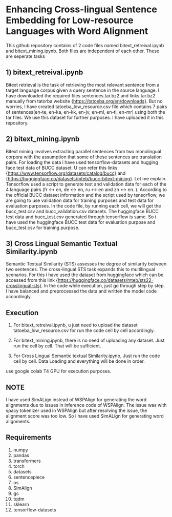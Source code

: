 # Enhancing Cross-lingual Sentence Embedding for Low-resource Languages with Word Alignment
This github repository contains of 2 code files named bitext_retreival.ipynb and bitext_mining.ipynb. Both files are independent of each other. These are seperate tasks

## 1) bitext_retreival.ipynb
Bitext retrieval is the task of retrieving the most relevant sentence from a target language corpus given a query sentence in the source language. I have downloaded the required files sentences.tar.bz2 and links.tar.bz2 manually from tatorba website {https://tatoeba.org/en/downloads}. But no worries, I have created tatoeba_low_resource.csv file which contains 7 pairs of sentences(en-te, en-ka, en-kk, en-jv, en-ml, en-tl, en-mr) using both the tar files. We use this dataset for further purposes. I have uploaded it in this repository.

## 2) bitext_mining.ipynb
Bitext mining involves extracting parallel sentences from two monolingual corpora with the assumption that some of these sentences are translation pairs. For loading the data i have used tensorflow-datasets and hugging face test data of BUCC dataset. U can refer this links {https://www.tensorflow.org/datasets/catalog/bucc} and {https://huggingface.co/datasets/mteb/bucc-bitext-mining}. Let me explain. Tensorflow used a script to generate test and validation data for each of the 4 language pairs (fr ↔ en, de ↔ en, ru ↔ en and zh ↔ en. ). According to the official BUCC dataset information and the script used by tensorflow, we are going to use validation data for training purposes and test data for evaluation purposes. In the code file, by running each cell, we will get the bucc_test.csv and bucc_validation.csv datasets. The huggingface BUCC test data and bucc_test.csv generated through tensorflow is same. So i have used the huggingface BUCC test data for evaluation purpose and bucc_test.csv for training purpose.

## 3) Cross Lingual Semantic Textual Similarity.ipynb
Semantic Textual Similarity (STS) assesses the degree of similarity between two sentences. The cross-lingual STS task expands this to multilingual scenarios. For this i have used the dataset from huggingface which can be accessed from this link {https://huggingface.co/datasets/mteb/sts22-crosslingual-sts}. In the code while execution, just go through step by step. I have balanced and preprocessed the data and written the model code accordingly.

## Execution 
1) For bitext_retreival.ipynb, u just need to upload the dataset tatoeba_low_resource.csv for run the code cell by cell accordingly.

2) For bitext_mining.ipynb, there is no need of uploading any dataset. Just run the cell by cell. That will be sufficient.

3) For Cross Lingual Semantic textual Similarity.ipynb, Just run the code cell by cell. Data Loading and everything will be done in order.

use google colab T4 GPU for execution purposes.

## NOTE
I have used SimALign instead of WSPAlign for generating the word alignments due to issues in inference code of WSPAlign. The issue was with spacy tokenizer used in WSPAlign but after resolving the issue, the alignment score was too low. So i have used SimALign for generating word alignments.

## Requirements

1) numpy
2) pandas
3) transformers
4) torch
5) datasets
6) sentencepiece
7) os
8) SimAlign
9) gc
10) tqdm
11) sklearn
12) tensorflow-datasets
